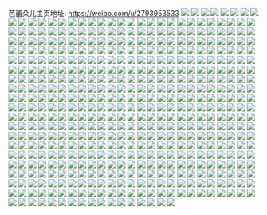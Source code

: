 芭蕾朵儿主页地址: https://weibo.com/u/2793953533 
![](https://wx4.sinaimg.cn/mw2000/a68858fdly1h8wdgoi5clj22v41m0b2a.jpg) 
![](https://wx4.sinaimg.cn/mw2000/a68858fdly1h8wdgqom21j21m02v4b2a.jpg) 
![](https://wx4.sinaimg.cn/mw2000/a68858fdly1h8wdgsza7bj21m02v4kjm.jpg) 
![](https://wx4.sinaimg.cn/mw2000/a68858fdly1h8wdguiedbj21m02v4x6p.jpg) 
![](https://wx4.sinaimg.cn/mw2000/a68858fdly1h8wdgvsdp8j21m02v41ky.jpg) 
![](https://wx4.sinaimg.cn/mw2000/a68858fdly1h8wdgxeqsvj21r0340b2a.jpg) 
![](https://wx4.sinaimg.cn/mw2000/a68858fdly1h8wdh0beanj22u851ckjp.jpg) 
![](https://wx4.sinaimg.cn/mw2000/a68858fdly1h8njrurgxjj20hs0p4di1.jpg) 
![](https://wx4.sinaimg.cn/mw2000/a68858fdly1h8mdjek37aj20qo0x0my4.jpg) 
![](https://wx4.sinaimg.cn/mw2000/a68858fdly1h8lpu58kq1j20u00rcagq.jpg) 
![](https://wx4.sinaimg.cn/mw2000/a68858fdly1h8lpu5gwekj20f00dt0vi.jpg) 
![](https://wx4.sinaimg.cn/mw2000/a68858fdly1h8jw52k1asj22v41m0qv6.jpg) 
![](https://wx4.sinaimg.cn/mw2000/a68858fdly1h8jw56qne8j21m02v41kz.jpg) 
![](https://wx4.sinaimg.cn/mw2000/a68858fdly1h8jw5a1kgwj23401r04qq.jpg) 
![](https://wx4.sinaimg.cn/mw2000/a68858fdly1h8jw5cl628j22v41m0u0y.jpg) 
![](https://wx4.sinaimg.cn/mw2000/a68858fdly1h8jxdg9cplj22v41m0hdw.jpg) 
![](https://wx4.sinaimg.cn/mw2000/a68858fdly1h8jxdi36qvj22v41m0e83.jpg) 
![](https://wx4.sinaimg.cn/mw2000/a68858fdly1h8jxdkak6ij22v41m0e84.jpg) 
![](https://wx4.sinaimg.cn/mw2000/a68858fdly1h8jxdlyef7j22v41m0hdv.jpg) 
![](https://wx4.sinaimg.cn/mw2000/a68858fdly1h8jxdno2guj235s1s01kz.jpg) 
![](https://wx4.sinaimg.cn/mw2000/a68858fdly1h80i957gnpj20u00u0qbq.jpg) 
![](https://wx4.sinaimg.cn/mw2000/a68858fdly1h80i95isrmj20u00u0wl9.jpg) 
![](https://wx4.sinaimg.cn/mw2000/a68858fdly1h7nhv373b0j22v41m01kz.jpg) 
![](https://wx4.sinaimg.cn/mw2000/a68858fdly1h7nhv4x3vuj22v41m0npe.jpg) 
![](https://wx4.sinaimg.cn/mw2000/a68858fdly1h7nhv6obl4j22v41m0hdu.jpg) 
![](https://wx4.sinaimg.cn/mw2000/a68858fdly1h7nhv8jyxlj22v41m0e83.jpg) 
![](https://wx4.sinaimg.cn/mw2000/a68858fdly1h7nhva6827j22v41m0npe.jpg) 
![](https://wx4.sinaimg.cn/mw2000/a68858fdly1h7nhvbx863j22v41m0hdu.jpg) 
![](https://wx4.sinaimg.cn/mw2000/a68858fdly1h7efq0ikyqj20qo0zkac7.jpg) 
![](https://wx4.sinaimg.cn/mw2000/a68858fdly1h61yi6nlf8j23401r0e82.jpg) 
![](https://wx4.sinaimg.cn/mw2000/a68858fdly1h5sbqq550nj22u851cqv7.jpg) 
![](https://wx4.sinaimg.cn/mw2000/a68858fdly1h5k7ni7h2dj21fo0u0ti2.jpg) 
![](https://wx4.sinaimg.cn/mw2000/a68858fdly1h5k7nirmbej21fw0twdp3.jpg) 
![](https://wx4.sinaimg.cn/mw2000/a68858fdly1h5k7njo0vdj21g80tsqhg.jpg) 
![](https://wx4.sinaimg.cn/mw2000/a68858fdly1h5k7nkd7exj21gg0twwpb.jpg) 
![](https://wx4.sinaimg.cn/mw2000/a68858fdly1h5k7nl3hrxj21gg0twgub.jpg) 
![](https://wx4.sinaimg.cn/mw2000/a68858fdly1h5k7nluffij21go0twk3s.jpg) 
![](https://wx4.sinaimg.cn/mw2000/a68858fdly1h5k7nmez8rj21gk0u0k1f.jpg) 
![](https://wx4.sinaimg.cn/mw2000/a68858fdly1h5k7nn6fxxj21fs0tw123.jpg) 
![](https://wx4.sinaimg.cn/mw2000/a68858fdly1h5k7no45jjj21io0u010v.jpg) 
![](https://wx4.sinaimg.cn/mw2000/a68858fdly1h5k7nontsrj21gs0u0n87.jpg) 
![](https://wx4.sinaimg.cn/mw2000/a68858fdly1h5k7np70v7j21g00u07ey.jpg) 
![](https://wx4.sinaimg.cn/mw2000/a68858fdly1h5k7npov7ij21i40sg7ck.jpg) 
![](https://wx4.sinaimg.cn/mw2000/a68858fdly1h5k7nq5whvj21go0u07e2.jpg) 
![](https://wx4.sinaimg.cn/mw2000/a68858fdly1h5k7nqlh6ej21gs0s8n52.jpg) 
![](https://wx4.sinaimg.cn/mw2000/a68858fdly1h5k7nr11f1j21gw0sogvi.jpg) 
![](https://wx4.sinaimg.cn/mw2000/a68858fdly1h5k7nrhv1oj21jg0son5b.jpg) 
![](https://wx4.sinaimg.cn/mw2000/a68858fdly1h5k7ns0k2yj21hk0u0ais.jpg) 
![](https://wx4.sinaimg.cn/mw2000/a68858fdly1h5h4r142aqj22u851cu0z.jpg) 
![](https://wx4.sinaimg.cn/mw2000/a68858fdly1h5h4r4nbs0j22u851cu0z.jpg) 
![](https://wx4.sinaimg.cn/mw2000/a68858fdly1h5h4r7jyq2j251c2u8qv7.jpg) 
![](https://wx4.sinaimg.cn/mw2000/a68858fdly1h5h4rajxekj251c2u8e83.jpg) 
![](https://wx4.sinaimg.cn/mw2000/a68858fdly1h5h4rek79ij23401r0e82.jpg) 
![](https://wx4.sinaimg.cn/mw2000/a68858fdly1h5h4rhi168j21m02v4kjl.jpg) 
![](https://wx4.sinaimg.cn/mw2000/a68858fdly1h5c4lyx6nrj215o1jjkco.jpg) 
![](https://wx4.sinaimg.cn/mw2000/a68858fdly1h4wviq178vj215o1jjwva.jpg) 
![](https://wx4.sinaimg.cn/mw2000/a68858fdly1h41354xakpj23401r04qq.jpg) 
![](https://wx4.sinaimg.cn/mw2000/a68858fdly1h41357mnnvj23401r0b2a.jpg) 
![](https://wx4.sinaimg.cn/mw2000/a68858fdly1h4135926gcj22v41m0kjm.jpg) 
![](https://wx4.sinaimg.cn/mw2000/a68858fdly1h3ru3ct4p0j21r03404qp.jpg) 
![](https://wx4.sinaimg.cn/mw2000/a68858fdly1h3ru3ac8uxj21r03407wh.jpg) 
![](https://wx4.sinaimg.cn/mw2000/a68858fdly1h3ru37fsnyj21r0340npd.jpg) 
![](https://wx4.sinaimg.cn/mw2000/a68858fdly1h3ru33xm5hj21r0340kjl.jpg) 
![](https://wx4.sinaimg.cn/mw2000/a68858fdly1h3ru3082yfj21401e412p.jpg) 
![](https://wx4.sinaimg.cn/mw2000/a68858fdly1h3ru3fwie3j23401r07wi.jpg) 
![](https://wx4.sinaimg.cn/mw2000/a68858fdly1h3ru3ve6loj22v41m01kx.jpg) 
![](https://wx4.sinaimg.cn/mw2000/a68858fdly1h3ru40ju1hj21r0340u0x.jpg) 
![](https://wx4.sinaimg.cn/mw2000/a68858fdly1h3ru440bevj21r0340u0x.jpg) 
![](https://wx4.sinaimg.cn/mw2000/a68858fdly1h3kcfd5ma9j21y43gc1kz.jpg) 
![](https://wx4.sinaimg.cn/mw2000/a68858fdly1h3kcfev9naj21m02v4x6q.jpg) 
![](https://wx4.sinaimg.cn/mw2000/a68858fdly1h3kcfgjgmfj21y43gcx6q.jpg) 
![](https://wx4.sinaimg.cn/mw2000/a68858fdly1h3jk18kiidj21r0340x6p.jpg) 
![](https://wx4.sinaimg.cn/mw2000/a68858fdly1h3jjsnqedhj23401r01kz.jpg) 
![](https://wx4.sinaimg.cn/mw2000/a68858fdly1h3jjspl4h0j21m02v47wj.jpg) 
![](https://wx4.sinaimg.cn/mw2000/a68858fdly1h3jjsqm5orj21m02v47wi.jpg) 
![](https://wx4.sinaimg.cn/mw2000/a68858fdly1h3jjst7sqcj23401r0e82.jpg) 
![](https://wx4.sinaimg.cn/mw2000/a68858fdly1h3jjsrzf3tj22v41m0e83.jpg) 
![](https://wx4.sinaimg.cn/mw2000/a68858fdly1h3jjsv8uyij23401r04qr.jpg) 
![](https://wx4.sinaimg.cn/mw2000/a68858fdly1h3jjsxiw4ij22v41m0npe.jpg) 
![](https://wx4.sinaimg.cn/mw2000/a68858fdly1h3jjsz9ld6j21m02v44qq.jpg) 
![](https://wx4.sinaimg.cn/mw2000/a68858fdly1h3jjt0y5vjj21r03404qq.jpg) 
![](https://wx4.sinaimg.cn/mw2000/a68858fdly1h2v29xc2irj21ew340hdt.jpg) 
![](https://wx4.sinaimg.cn/mw2000/a68858fdly1h2v2a28x66j21ew340kjl.jpg) 
![](https://wx4.sinaimg.cn/mw2000/a68858fdly1h2v2a727cvj21ew340b29.jpg) 
![](https://wx4.sinaimg.cn/mw2000/a68858fdly1h2v2abfz9zj21ew340kjl.jpg) 
![](https://wx4.sinaimg.cn/mw2000/a68858fdly1h2v2agoi79j21ew340kjl.jpg) 
![](https://wx4.sinaimg.cn/mw2000/a68858fdly1h2v2alsq1vj21ew3401kx.jpg) 
![](https://wx4.sinaimg.cn/mw2000/a68858fdly1h2v2aq90jwj21ew340e81.jpg) 
![](https://wx4.sinaimg.cn/mw2000/a68858fdly1h2v2avo9h6j21ew340kjl.jpg) 
![](https://wx4.sinaimg.cn/mw2000/a68858fdly1h2v2b1e9mbj21ew340kjl.jpg) 
![](https://wx4.sinaimg.cn/mw2000/a68858fdly1h2sxz2zu6ij21kk3gg4qq.jpg) 
![](https://wx4.sinaimg.cn/mw2000/a68858fdly1h2oj3lwwinj236o24gu0x.jpg) 
![](https://wx4.sinaimg.cn/mw2000/a68858fdly1h2oj3qyw6fj236o24gu0y.jpg) 
![](https://wx4.sinaimg.cn/mw2000/a68858fdly1h2oj3uiofij236o24g7wi.jpg) 
![](https://wx4.sinaimg.cn/mw2000/a68858fdly1h2oj40u5uwj236o24gx6p.jpg) 
![](https://wx4.sinaimg.cn/mw2000/a68858fdly1h2oj43o9tqj236o24gu0x.jpg) 
![](https://wx4.sinaimg.cn/mw2000/a68858fdly1h2oj45bz3aj20zg1bcgwv.jpg) 
![](https://wx4.sinaimg.cn/mw2000/a68858fdly1h2o5ztd4sbj21z43kvb29.jpg) 
![](https://wx4.sinaimg.cn/mw2000/a68858fdly1h2n2dob296j20u01tz0w8.jpg) 
![](https://wx4.sinaimg.cn/mw2000/a68858fdly1h2kvqywce8j20qo13swpm.jpg) 
![](https://wx4.sinaimg.cn/mw2000/a68858fdly1h2e4pm13otj20u01u00xz.jpg) 
![](https://wx4.sinaimg.cn/mw2000/a68858fdly1h2e4gsop3cj21r0340qv5.jpg) 
![](https://wx4.sinaimg.cn/mw2000/a68858fdly1h2e4gtpfa3j21m02v4qv5.jpg) 
![](https://wx4.sinaimg.cn/mw2000/a68858fdly1h2e4gus0m2j21m02v4e81.jpg) 
![](https://wx4.sinaimg.cn/mw2000/a68858fdly1h2e4gvlr4fj21r03404qp.jpg) 
![](https://wx4.sinaimg.cn/mw2000/a68858fdly1h2e4gwppbkj21x41as4qp.jpg) 
![](https://wx4.sinaimg.cn/mw2000/a68858fdly1h2e4gyd55ej22v41m0x6p.jpg) 
![](https://wx4.sinaimg.cn/mw2000/a68858fdly1h2e4gz3r11j21hc0u8tn0.jpg) 
![](https://wx4.sinaimg.cn/mw2000/a68858fdly1h2e4h2gvlyj21r0340e81.jpg) 
![](https://wx4.sinaimg.cn/mw2000/a68858fdly1h2e4h5p83pj21r0340b2a.jpg) 
![](https://wx4.sinaimg.cn/mw2000/a68858fdly1h2e4h8y2xqj23401r0x6p.jpg) 
![](https://wx4.sinaimg.cn/mw2000/a68858fdly1h2e4hae2u1j21r0340hdt.jpg) 
![](https://wx4.sinaimg.cn/mw2000/a68858fdly1h2e4hb6uzhj21r03404qp.jpg) 
![](https://wx4.sinaimg.cn/mw2000/a68858fdly1h2e4hc5xd5j21r03401kx.jpg) 
![](https://wx4.sinaimg.cn/mw2000/a68858fdly1h2e4hddqguj21r0340hdt.jpg) 
![](https://wx4.sinaimg.cn/mw2000/a68858fdly1h2e4hhjuo5j21r03401ky.jpg) 
![](https://wx4.sinaimg.cn/mw2000/a68858fdly1h2e4hkx9sfj21r03401ky.jpg) 
![](https://wx4.sinaimg.cn/mw2000/a68858fdly1h2e4hnjhzpj21r0340qv5.jpg) 
![](https://wx4.sinaimg.cn/mw2000/a68858fdly1h2alo6ex4dj225c2v44qr.jpg) 
![](https://wx4.sinaimg.cn/mw2000/a68858fdly1h26y1cekm3j235s1fs4qr.jpg) 
![](https://wx4.sinaimg.cn/mw2000/a68858fdly1h26y1aq1hgj21aw2v4u0y.jpg) 
![](https://wx4.sinaimg.cn/mw2000/a68858fdly1h26y0bevbsj23401ewb2a.jpg) 
![](https://wx4.sinaimg.cn/mw2000/a68858fdly1h26xu3s8vzj22ag51c4qr.jpg) 
![](https://wx4.sinaimg.cn/mw2000/a68858fdly1h1nom62y0rj21ew340b29.jpg) 
![](https://wx4.sinaimg.cn/mw2000/a68858fdly1h1nom6vidfj21ew340b29.jpg) 
![](https://wx4.sinaimg.cn/mw2000/a68858fdly1h1nom7rwguj235s1fskjl.jpg) 
![](https://wx4.sinaimg.cn/mw2000/a68858fdly1h1nom8qc4xj22v41awb29.jpg) 
![](https://wx4.sinaimg.cn/mw2000/a68858fdly1h1nom9h8cqj22v41awb29.jpg) 
![](https://wx4.sinaimg.cn/mw2000/a68858fdly1h1nomc2b31j21ew340hdt.jpg) 
![](https://wx4.sinaimg.cn/mw2000/a68858fdly1h1non79i4bj21ew340kjl.jpg) 
![](https://wx4.sinaimg.cn/mw2000/a68858fdly1h1nomd9p6lj21aw2v4hdt.jpg) 
![](https://wx4.sinaimg.cn/mw2000/a68858fdly1h1nomft2vij22v41aw1ky.jpg) 
![](https://wx4.sinaimg.cn/mw2000/a68858fdly1h1nomjkn6sj22v41awe81.jpg) 
![](https://wx4.sinaimg.cn/mw2000/a68858fdly1h1non25wv3j23401ewhdt.jpg) 
![](https://wx4.sinaimg.cn/mw2000/a68858fdly1h1non41d8jj21ew3407wi.jpg) 
![](https://wx4.sinaimg.cn/mw2000/a68858fdly1h1mfuiszzqj20u012s47a.jpg) 
![](https://wx4.sinaimg.cn/mw2000/a68858fdly1h1jin55txmj20hh07nabk.jpg) 
![](https://wx4.sinaimg.cn/mw2000/a68858fdly1h1jinr7c90j21u00u00zr.jpg) 
![](https://wx4.sinaimg.cn/mw2000/a68858fdly1h1g9voxhgkj21kk3gghdt.jpg) 
![](https://wx4.sinaimg.cn/mw2000/a68858fdly1h195qur91rj22ag51cu0y.jpg) 
![](https://wx4.sinaimg.cn/mw2000/a68858fdly1h195qwpvt3j22ag51cu0y.jpg) 
![](https://wx4.sinaimg.cn/mw2000/a68858fdly1h118fs0we1j21kk3gg1ky.jpg) 
![](https://wx4.sinaimg.cn/mw2000/a68858fdly1h0zyefrz6vj23401ewnpd.jpg) 
![](https://wx4.sinaimg.cn/mw2000/a68858fdly1h0thhvua8gj20xc0m8k13.jpg) 
![](https://wx4.sinaimg.cn/mw2000/a68858fdly1h0rxn0y5irj21jk2qs1ky.jpg) 
![](https://wx4.sinaimg.cn/mw2000/a68858fdly1h0rxn41f2aj22u851cu0z.jpg) 
![](https://wx4.sinaimg.cn/mw2000/a68858fdly1h0rxn883mlj21r0340qv5.jpg) 
![](https://wx4.sinaimg.cn/mw2000/a68858fdly1h0pqen9n4oj23s051c4qt.jpg) 
![](https://wx4.sinaimg.cn/mw2000/a68858fdly1h0jx2hye40j22u851chdw.jpg) 
![](https://wx4.sinaimg.cn/mw2000/a68858fdly1h0j2vgje4dj22u851ce83.jpg) 
![](https://wx4.sinaimg.cn/mw2000/a68858fdly1h0j2kc9tvij20j615hdhc.jpg) 
![](https://wx4.sinaimg.cn/mw2000/a68858fdly1h0hyy416grj225c25chdu.jpg) 
![](https://wx4.sinaimg.cn/mw2000/a68858fdly1h0hxpcpv9xj20j60pkdi6.jpg) 
![](https://wx4.sinaimg.cn/mw2000/a68858fdly1h0grhzy6sdj21fw2ggkhg.jpg) 
![](https://wx4.sinaimg.cn/mw2000/a68858fdly1h0eflzzmtrj20ia0iaaf3.jpg) 
![](https://wx4.sinaimg.cn/mw2000/a68858fdly1h0auati5i6j22u851chdv.jpg) 
![](https://wx4.sinaimg.cn/mw2000/a68858fdly1h09aranjldj22u851c1l0.jpg) 
![](https://wx4.sinaimg.cn/mw2000/a68858fdly1h08ch8ofebj20hs0hp0v6.jpg) 
![](https://wx4.sinaimg.cn/mw2000/a68858fdly1h06dy4s108j21s035sx6p.jpg) 
![](https://wx4.sinaimg.cn/mw2000/a68858fdly1h05vdgdczyj20k00zkq65.jpg) 
![](https://wx4.sinaimg.cn/mw2000/a68858fdly1h04s0aweapj20j60tf446.jpg) 
![](https://wx4.sinaimg.cn/mw2000/a68858fdly1h03ujjwccmj20m80gogp7.jpg) 
![](https://wx4.sinaimg.cn/mw2000/a68858fdly1h02stuocitj20qo1bf45s.jpg) 
![](https://wx4.sinaimg.cn/mw2000/a68858fdly1h026j9b6mpj21r03404qq.jpg) 
![](https://wx4.sinaimg.cn/mw2000/a68858fdly1h01hti6ckyj20ks0esgmn.jpg) 
![](https://wx4.sinaimg.cn/mw2000/a68858fdly1gzvfvpd8xnj20m80xcahc.jpg) 
![](https://wx4.sinaimg.cn/mw2000/a68858fdly1gzoivcz9o3j21900skqfv.jpg) 
![](https://wx4.sinaimg.cn/mw2000/a68858fdly1gzlhlv5qp7j20ok0lwq76.jpg) 
![](https://wx4.sinaimg.cn/mw2000/a68858fdly1gz7nfo7xcuj23401ewkjl.jpg) 
![](https://wx4.sinaimg.cn/mw2000/a68858fdly1gz7nfqq9zyj21ew340npd.jpg) 
![](https://wx4.sinaimg.cn/mw2000/a68858fdly1gz7nftfe83j21ew340npd.jpg) 
![](https://wx4.sinaimg.cn/mw2000/a68858fdly1gz7nfvvs4xj21ew340hdt.jpg) 
![](https://wx4.sinaimg.cn/mw2000/a68858fdly1gz7nfyhtxnj23401ewkjl.jpg) 
![](https://wx4.sinaimg.cn/mw2000/a68858fdly1gz7nfzavrqj21fs35s4qp.jpg) 
![](https://wx4.sinaimg.cn/mw2000/a68858fdly1gz7ng11nfbj21ew340hdt.jpg) 
![](https://wx4.sinaimg.cn/mw2000/a68858fdly1gz7ng2pulbj21ew340kjl.jpg) 
![](https://wx4.sinaimg.cn/mw2000/a68858fdly1gz7ng4spn6j21ew340kjl.jpg) 
![](https://wx4.sinaimg.cn/mw2000/a68858fdly1gz7ng72rvkj21ew340e81.jpg) 
![](https://wx4.sinaimg.cn/mw2000/a68858fdly1gz7nga9codj21ew340kjl.jpg) 
![](https://wx4.sinaimg.cn/mw2000/a68858fdly1gz7ngcfvp2j22v41awkjl.jpg) 
![](https://wx4.sinaimg.cn/mw2000/a68858fdly1gz7nhxvrp3j21ew340u0x.jpg) 
![](https://wx4.sinaimg.cn/mw2000/a68858fdly1gz7ni06td4j21aw2v4npd.jpg) 
![](https://wx4.sinaimg.cn/mw2000/a68858fdly1gz7ni1as2uj235s1fs7wi.jpg) 
![](https://wx4.sinaimg.cn/mw2000/a68858fdly1gz7ni2ikhlj235s1fsb2a.jpg) 
![](https://wx4.sinaimg.cn/mw2000/a68858fdly1gz7ni30ruij21hc0u8nd3.jpg) 
![](https://wx4.sinaimg.cn/mw2000/a68858fdly1gz7ni3sr1zj21hc0u87km.jpg) 
![](https://wx4.sinaimg.cn/mw2000/a68858fdly1gz6wr3mfjyj21r0340x6p.jpg) 
![](https://wx4.sinaimg.cn/mw2000/a68858fdly1gz6wqhu09yj21r0340hdt.jpg) 
![](https://wx4.sinaimg.cn/mw2000/a68858fdly1gz6wqp10fnj21r0340e82.jpg) 
![](https://wx4.sinaimg.cn/mw2000/a68858fdly1gz6wqevqb8j23401r0kjl.jpg) 
![](https://wx4.sinaimg.cn/mw2000/a68858fdly1gz6wlwer6rj21r0340qv5.jpg) 
![](https://wx4.sinaimg.cn/mw2000/a68858fdly1gz6wqkapgej21r0340e81.jpg) 
![](https://wx4.sinaimg.cn/mw2000/a68858fdly1gz6wqmabbuj21r0340qv5.jpg) 
![](https://wx4.sinaimg.cn/mw2000/a68858fdly1gz6wqza5n9j21r0340e82.jpg) 
![](https://wx4.sinaimg.cn/mw2000/a68858fdly1gz6wr1dz7kj21r0340u0y.jpg) 
![](https://wx4.sinaimg.cn/mw2000/a68858fdly1gz6wquap9mj21r0340qv5.jpg) 
![](https://wx4.sinaimg.cn/mw2000/a68858fdly1gz6wlsqsebj21r0340qv5.jpg) 
![](https://wx4.sinaimg.cn/mw2000/a68858fdly1gz6wqraw4kj21r0340qv5.jpg) 
![](https://wx4.sinaimg.cn/mw2000/a68858fdly1gz6wqwvxmdj21r0340hdu.jpg) 
![](https://wx4.sinaimg.cn/mw2000/a68858fdly1gz6wr6ccw6j21r0340qv5.jpg) 
![](https://wx4.sinaimg.cn/mw2000/a68858fdly1gz6wr8jzh2j21r0340kjl.jpg) 
![](https://wx4.sinaimg.cn/mw2000/a68858fdly1gyx6xvouakj20u00hnjth.jpg) 
![](https://wx4.sinaimg.cn/mw2000/a68858fdly1gyx6xw48eaj20fy0aomxt.jpg) 
![](https://wx4.sinaimg.cn/mw2000/a68858fdly1gyx6xwk8uyj20u00j1adl.jpg) 
![](https://wx4.sinaimg.cn/mw2000/a68858fdly1gyx6xwuxguj20u00fr770.jpg) 
![](https://wx4.sinaimg.cn/mw2000/a68858fdly1gyx6xxeoclj20u00fwtj3.jpg) 
![](https://wx4.sinaimg.cn/mw2000/a68858fdly1gyx6xxxh4yj20u00c8n12.jpg) 
![](https://wx4.sinaimg.cn/mw2000/a68858fdly1gyx6xycs30j20u00cljuk.jpg) 
![](https://wx4.sinaimg.cn/mw2000/a68858fdly1gyx6xyr671j20u009e0wj.jpg) 
![](https://wx4.sinaimg.cn/mw2000/a68858fdly1gyx76u2bi9j21bf0qowo3.jpg) 
![](https://wx4.sinaimg.cn/mw2000/a68858fdly1gynlp4xna1j22yo1z44qp.jpg) 
![](https://wx4.sinaimg.cn/mw2000/a68858fdly1gynlp5xo8jj22yo1z44qp.jpg) 
![](https://wx4.sinaimg.cn/mw2000/a68858fdly1gynlp6kqfij22yo1z47t8.jpg) 
![](https://wx4.sinaimg.cn/mw2000/a68858fdly1gynlp7jaa7j22yo1z44qp.jpg) 
![](https://wx4.sinaimg.cn/mw2000/a68858fdly1gynlp8ciegj22yo1z44qg.jpg) 
![](https://wx4.sinaimg.cn/mw2000/a68858fdly1gynlpbltjuj22v41m0e82.jpg) 
![](https://wx4.sinaimg.cn/mw2000/a68858fdly1gynlpe4ktrj21r03401kx.jpg) 
![](https://wx4.sinaimg.cn/mw2000/a68858fdly1gynlph498qj21r03404qp.jpg) 
![](https://wx4.sinaimg.cn/mw2000/a68858fdly1gynlpkfbtxj23401r0npd.jpg) 
![](https://wx4.sinaimg.cn/mw2000/a68858fdly1gynlplb5xwj22yo1z41kx.jpg) 
![](https://wx4.sinaimg.cn/mw2000/a68858fdly1gynlpniaw7j23401r04qp.jpg) 
![](https://wx4.sinaimg.cn/mw2000/a68858fdly1gynlpq0ehpj21r0340kjl.jpg) 
![](https://wx4.sinaimg.cn/mw2000/a68858fdly1gynlpt25ufj21r0340x6p.jpg) 
![](https://wx4.sinaimg.cn/mw2000/a68858fdly1gynlpwebx4j21r0340hdt.jpg) 
![](https://wx4.sinaimg.cn/mw2000/a68858fdly1gynlpzac5vj22v41m0u0x.jpg) 
![](https://wx4.sinaimg.cn/mw2000/a68858fdly1gynlq0qo9fj22v41m0x6p.jpg) 
![](https://wx4.sinaimg.cn/mw2000/a68858fdly1gyklt5w3kmj21mn0qoqa9.jpg) 
![](https://wx4.sinaimg.cn/mw2000/a68858fdly1gyklt6cky4j21mp0qogr6.jpg) 
![](https://wx4.sinaimg.cn/mw2000/a68858fdly1gyklt73axyj21b20qodkd.jpg) 
![](https://wx4.sinaimg.cn/mw2000/a68858fdly1gyklt7g1atj20qo1b2wjf.jpg) 
![](https://wx4.sinaimg.cn/mw2000/a68858fdly1gyklt9x8d7j22v41m0u0x.jpg) 
![](https://wx4.sinaimg.cn/mw2000/a68858fdly1gykltcks4lj21r0340b29.jpg) 
![](https://wx4.sinaimg.cn/mw2000/a68858fdly1gyklteo3uaj22v41m0hdt.jpg) 
![](https://wx4.sinaimg.cn/mw2000/a68858fdly1gykltfgtfej21hc0u87gu.jpg) 
![](https://wx4.sinaimg.cn/mw2000/a68858fdly1gykltg23bsj21hc0u8tks.jpg) 
![](https://wx4.sinaimg.cn/mw2000/a68858fdly1gykltgqjrxj21hc0u8183.jpg) 
![](https://wx4.sinaimg.cn/mw2000/a68858fdly1gykltih4e4j21r03404qp.jpg) 
![](https://wx4.sinaimg.cn/mw2000/a68858fdly1gykltlbetuj21r03407wh.jpg) 
![](https://wx4.sinaimg.cn/mw2000/a68858fdly1gykltncuraj23401r07wh.jpg) 
![](https://wx4.sinaimg.cn/mw2000/a68858fdly1gykltpu7qtj23401r0qv5.jpg) 
![](https://wx4.sinaimg.cn/mw2000/a68858fdly1gyklts81xgj21r0340e81.jpg) 
![](https://wx4.sinaimg.cn/mw2000/a68858fdly1gykltuh9pnj21r03407wh.jpg) 
![](https://wx4.sinaimg.cn/mw2000/a68858fdly1gykltwntwcj21r0340b29.jpg) 
![](https://wx4.sinaimg.cn/mw2000/a68858fdly1gyj7o5byj4j20qi1b47ck.jpg) 
![](https://wx4.sinaimg.cn/mw2000/a68858fdly1gyj7o5mpl2j20u0140qd4.jpg) 
![](https://wx4.sinaimg.cn/mw2000/a68858fdly1gyj7o6i4xsj20u0140na6.jpg) 
![](https://wx4.sinaimg.cn/mw2000/a68858fdly1gyj7o76bhtj20qo1bfqcu.jpg) 
![](https://wx4.sinaimg.cn/mw2000/a68858fdly1gyj7o7jlnaj20u01hc101.jpg) 
![](https://wx4.sinaimg.cn/mw2000/a68858fdly1gyj7o9y8uuj222s1hcqq5.jpg) 
![](https://wx4.sinaimg.cn/mw2000/a68858fdly1gyj7oaqou4j21r0340e81.jpg) 
![](https://wx4.sinaimg.cn/mw2000/a68858fdly1gyj7obp57ij21r0340kjl.jpg) 
![](https://wx4.sinaimg.cn/mw2000/a68858fdly1gyj7ocyknfj21gw20wtw7.jpg) 
![](https://wx4.sinaimg.cn/mw2000/a68858fdly1gyd60d5lquj222s1hcqq5.jpg) 
![](https://wx4.sinaimg.cn/mw2000/a68858fdly1gy4ad7v215j21r0340e81.jpg) 
![](https://wx4.sinaimg.cn/mw2000/a68858fdly1gy4ad3bpfaj21r0340x6p.jpg) 
![](https://wx4.sinaimg.cn/mw2000/a68858fdly1gy4adb5mygj21r0340kjl.jpg) 
![](https://wx4.sinaimg.cn/mw2000/a68858fdly1gy0tz1gx6qj23401r0kjl.jpg) 
![](https://wx4.sinaimg.cn/mw2000/a68858fdly1gy0tz229izj215o0j812o.jpg) 
![](https://wx4.sinaimg.cn/mw2000/a68858fdly1gy0tz2hch1j215o2ib4qq.jpg) 
![](https://wx4.sinaimg.cn/mw2000/a68858fdly1gxx5to77fdj237k4a3nph.jpg) 
![](https://wx4.sinaimg.cn/mw2000/a68858fdly1gxx5tr9msdj237k4a31l1.jpg) 
![](https://wx4.sinaimg.cn/mw2000/a68858fdly1gxx5tvg8loj237k4a3npj.jpg) 
![](https://wx4.sinaimg.cn/mw2000/a68858fdly1gxx5tzmopqj237k4a3e86.jpg) 
![](https://wx4.sinaimg.cn/mw2000/a68858fdly1gxx5u3wn9gj237k4a3x6v.jpg) 
![](https://wx4.sinaimg.cn/mw2000/a68858fdly1gxx5u7fhgpj237k4a31l0.jpg) 
![](https://wx4.sinaimg.cn/mw2000/a68858fdly1gxx5ua8clwj237k4a37wl.jpg) 
![](https://wx4.sinaimg.cn/mw2000/a68858fdly1gxx5ubmiexj237g4a0hdv.jpg) 
![](https://wx4.sinaimg.cn/mw2000/a68858fdly1gxwxw7xukcj21r03404qp.jpg) 
![](https://wx4.sinaimg.cn/mw2000/a68858fdly1gxwxw6dekzj21r03401ky.jpg) 
![](https://wx4.sinaimg.cn/mw2000/a68858fdly1gxwxw9xsbrj21r03407wh.jpg) 
![](https://wx4.sinaimg.cn/mw2000/a68858fdly1gxwxwbhmnhj23401r0x6p.jpg) 
![](https://wx4.sinaimg.cn/mw2000/a68858fdly1gxwxwcsyj3j21r03407wh.jpg) 
![](https://wx4.sinaimg.cn/mw2000/a68858fdly1gxwxweb2rjj21r0340e7h.jpg) 
![](https://wx4.sinaimg.cn/mw2000/a68858fdly1gxwxwfjn8lj21r0340b29.jpg) 
![](https://wx4.sinaimg.cn/mw2000/a68858fdly1gxwxwgsd0nj21r0340nk7.jpg) 
![](https://wx4.sinaimg.cn/mw2000/a68858fdly1gxwxwi0n7vj21r03407wh.jpg) 
![](https://wx4.sinaimg.cn/mw2000/a68858fdly1gxtnuj29d4j22522521kx.jpg) 
![](https://wx4.sinaimg.cn/mw2000/a68858fdly1gxtnuk5q5wj228g28g7wh.jpg) 
![](https://wx4.sinaimg.cn/mw2000/a68858fdly1gxth1gy32jj20u01hc12p.jpg) 
![](https://wx4.sinaimg.cn/mw2000/a68858fdly1gxth1hkk7tj20mw1dsahe.jpg) 
![](https://wx4.sinaimg.cn/mw2000/a68858fdly1gxth1iap0ej20qo1nqdrv.jpg) 
![](https://wx4.sinaimg.cn/mw2000/a68858fdly1gxth1j4v55j20qo1lqnej.jpg) 
![](https://wx4.sinaimg.cn/mw2000/a68858fdly1gxp6sox1crj237k4a37wm.jpg) 
![](https://wx4.sinaimg.cn/mw2000/a68858fdly1gxlkii8slcj21m02v44qq.jpg) 
![](https://wx4.sinaimg.cn/mw2000/a68858fdly1gxihi63eo2j20j60j6wiz.jpg) 
![](https://wx4.sinaimg.cn/mw2000/a68858fdly1gxi702zcakj20ew0kb3zn.jpg) 
![](https://wx4.sinaimg.cn/mw2000/a68858fdly1gxh6bhfl0oj21r0340qv5.jpg) 
![](https://wx4.sinaimg.cn/mw2000/a68858fdly1gxh6ah4rgmj21r0340qv5.jpg) 
![](https://wx4.sinaimg.cn/mw2000/a68858fdly1gxh6bj6v50j21r0340b29.jpg) 
![](https://wx4.sinaimg.cn/mw2000/a68858fdly1gxh6blbefxj23401r07wh.jpg) 
![](https://wx4.sinaimg.cn/mw2000/a68858fdly1gxh6bna2rvj21r03407wh.jpg) 
![](https://wx4.sinaimg.cn/mw2000/a68858fdly1gxh6bqevuvj21r0340x6p.jpg) 
![](https://wx4.sinaimg.cn/mw2000/a68858fdly1gxexde4ao7j20dw0dw3z2.jpg) 
![](https://wx4.sinaimg.cn/mw2000/a68858fdly1gxewkoyd2dj20j60nzwhk.jpg) 
![](https://wx4.sinaimg.cn/mw2000/a68858fdly1gxe0zl1sogj20xc0ksdle.jpg) 
![](https://wx4.sinaimg.cn/mw2000/a68858fdly1gx9zwsn2qtj23401r0qv5.jpg) 
![](https://wx4.sinaimg.cn/mw2000/a68858fdly1gx9zwtjiwbj21r0340e81.jpg) 
![](https://wx4.sinaimg.cn/mw2000/a68858fdly1gx9zwuptmdj21r0340e81.jpg) 
![](https://wx4.sinaimg.cn/mw2000/a68858fdly1gx9zwvtr68j21r0340e81.jpg) 
![](https://wx4.sinaimg.cn/mw2000/a68858fdly1gx9zww55z8j20u81hctkw.jpg) 
![](https://wx4.sinaimg.cn/mw2000/a68858fdly1gx9zwwgo1vj21hc0u8gwm.jpg) 
![](https://wx4.sinaimg.cn/mw2000/a68858fdly1gx5mj2drhnj21ew340x6p.jpg) 
![](https://wx4.sinaimg.cn/mw2000/a68858fdly1gx4ho4kp4xj20qo12tgr6.jpg) 
![](https://wx4.sinaimg.cn/mw2000/a68858fdly1gx4ccgyensj21aw2v4b29.jpg) 
![](https://wx4.sinaimg.cn/mw2000/a68858fdly1gwri45ndd5j20kx0kxjth.jpg) 
![](https://wx4.sinaimg.cn/mw2000/a68858fdly1gwn4xaoy0uj20kx0fpwj5.jpg) 
![](https://wx4.sinaimg.cn/mw2000/a68858fdly1gwn4pwmrb4j21ew3407wh.jpg) 
![](https://wx4.sinaimg.cn/mw2000/a68858fdly1gwn4pxwwynj21aw2v4hdo.jpg) 
![](https://wx4.sinaimg.cn/mw2000/a68858fdly1gwn4pzfyadj21aw2v44qp.jpg) 
![](https://wx4.sinaimg.cn/mw2000/a68858fdly1gwn4q1at3fj21aw2v4kjl.jpg) 
![](https://wx4.sinaimg.cn/mw2000/a68858fdly1gwn4q32vwjj21aw2v4hdt.jpg) 
![](https://wx4.sinaimg.cn/mw2000/a68858fdly1gwn4q4r6xwj21ew3401kx.jpg) 
![](https://wx4.sinaimg.cn/mw2000/a68858fdly1gwn4q84uylj21ew3404p1.jpg) 
![](https://wx4.sinaimg.cn/mw2000/a68858fdly1gwn4q9xhfmj21ew3407wh.jpg) 
![](https://wx4.sinaimg.cn/mw2000/a68858fdly1gwn4r6ha0vj21ew3404qp.jpg) 
![](https://wx4.sinaimg.cn/mw2000/a68858fdly1gwn4qballcj235s1fsb2a.jpg) 
![](https://wx4.sinaimg.cn/mw2000/a68858fdly1gwn4r4qn3sj22v41awx6p.jpg) 
![](https://wx4.sinaimg.cn/mw2000/a68858fdly1gwn4ra93jlj22v41awhdt.jpg) 
![](https://wx4.sinaimg.cn/mw2000/a68858fdly1gwn4r8nxk0j21aw2v4x6p.jpg) 
![](https://wx4.sinaimg.cn/mw2000/a68858fdly1gwn4rck4nzj23401ew1ky.jpg) 
![](https://wx4.sinaimg.cn/mw2000/a68858fdly1gwn4resm2hj23401ew4qq.jpg) 
![](https://wx4.sinaimg.cn/mw2000/a68858fdly1gwjji1x18nj23401ew1kx.jpg) 
![](https://wx4.sinaimg.cn/mw2000/a68858fdly1gwjji4ehxuj22v41awhdt.jpg) 
![](https://wx4.sinaimg.cn/mw2000/a68858fdly1gwjji7qbojj21ew3401kx.jpg) 
![](https://wx4.sinaimg.cn/mw2000/a68858fdly1gwjmno8uxij21ew340quf.jpg) 
![](https://wx4.sinaimg.cn/mw2000/a68858fdly1gwib4ypcf3j20p01jgtie.jpg) 
![](https://wx4.sinaimg.cn/mw2000/a68858fdly1gwiah2upepj23401ewb2a.jpg) 
![](https://wx4.sinaimg.cn/mw2000/a68858fdly1gwiah71u92j23401ew4qq.jpg) 
![](https://wx4.sinaimg.cn/mw2000/a68858fdly1gwiahav9a0j21aw2v4b29.jpg) 
![](https://wx4.sinaimg.cn/mw2000/a68858fdly1gwiahe9aqpj21ew3407wh.jpg) 
![](https://wx4.sinaimg.cn/mw2000/a68858fdly1gwiahhrqubj22v41awqv5.jpg) 
![](https://wx4.sinaimg.cn/mw2000/a68858fdly1gwiahllp62j225c25cu0x.jpg) 
![](https://wx4.sinaimg.cn/mw2000/a68858fdly1gwiahpgfuqj225c25c1ky.jpg) 
![](https://wx4.sinaimg.cn/mw2000/a68858fdly1gwiahug4p4j22c02c04qr.jpg) 
![](https://wx4.sinaimg.cn/mw2000/a68858fdly1gwiai14wglj22c02c0kjm.jpg) 
![](https://wx4.sinaimg.cn/mw2000/a68858fdly1gwf4xjufcsj20yb0u0diy.jpg) 
![](https://wx4.sinaimg.cn/mw2000/a68858fdly1gwf3q2ymuxj20ep09bjrq.jpg) 
![](https://wx4.sinaimg.cn/mw2000/a68858fdly1gwa7lai1krj20u01t0134.jpg) 
![](https://wx4.sinaimg.cn/mw2000/a68858fdly1gw91dakqj1j20qo14f77j.jpg) 
![](https://wx4.sinaimg.cn/mw2000/a68858fdly1gw8oj1rpjdj20m80m8n3y.jpg) 
![](https://wx4.sinaimg.cn/mw2000/a68858fdly1gw5sizu2uuj20o40ycteh.jpg) 
![](https://wx4.sinaimg.cn/mw2000/a68858fdly1gw22o96a6gj22ag51c1kz.jpg) 
![](https://wx4.sinaimg.cn/mw2000/a68858fdly1gvxhz4dwbaj20zk0qok2v.jpg) 
![](https://wx4.sinaimg.cn/mw2000/a68858fdly1gvwg368e7ej22ag51cqv6.jpg) 
![](https://wx4.sinaimg.cn/mw2000/a68858fdly1gvwfqzys5ej20u01u0amx.jpg) 
![](https://wx4.sinaimg.cn/mw2000/a68858fdly1gvsmj830dij20hs0hs3z9.jpg) 
![](https://wx4.sinaimg.cn/mw2000/003358WFly1gvmx70i98fj60qo17ldnk02.jpg) 
![](https://wx4.sinaimg.cn/mw2000/003358WFly1gvkgajqlmpj60u00k0aev02.jpg) 
![](https://wx4.sinaimg.cn/mw2000/003358WFly1gvjx2dituoj61r0340b2a02.jpg) 
![](https://wx4.sinaimg.cn/mw2000/003358WFly1gvbsvvgzbrj60qo0c4jtv02.jpg) 
![](https://wx4.sinaimg.cn/mw2000/003358WFly1gv89aucv0ej61y43gckjl02.jpg) 
![](https://wx4.sinaimg.cn/mw2000/003358WFly1gv891oibe9j60j60csaav02.jpg) 
![](https://wx4.sinaimg.cn/mw2000/a68858fdly1guz0e2c4hmj20qo12saeh.jpg) 
![](https://wx4.sinaimg.cn/mw2000/003358WFly1guuhbw3h0zj62io1f0kjl02.jpg) 
![](https://wx4.sinaimg.cn/mw2000/003358WFly1gut8hunrfvj60u01uoad402.jpg) 
![](https://wx4.sinaimg.cn/mw2000/003358WFly1guqyetyl3lj60j60j6q3f02.jpg) 
![](https://wx4.sinaimg.cn/mw2000/003358WFly1guptu12aayj60zk0qoq3n02.jpg) 
![](https://wx4.sinaimg.cn/mw2000/003358WFly1guprvgyoo7j61y03gg4qq02.jpg) 
![](https://wx4.sinaimg.cn/mw2000/003358WFly1guprvji316j61y03gg7wi02.jpg) 
![](https://wx4.sinaimg.cn/mw2000/a68858fdly1guprvk8cohj20u018011l.jpg) 
![](https://wx4.sinaimg.cn/mw2000/003358WFly1guprwih32hj61y03gg7wi02.jpg) 
![](https://wx4.sinaimg.cn/mw2000/003358WFly1guprvl7v0yj60u01hcapt02.jpg) 
![](https://wx4.sinaimg.cn/mw2000/003358WFly1guprvnmcd9j60u01hcdyp02.jpg) 
![](https://wx4.sinaimg.cn/mw2000/003358WFly1guitfpeyhaj62003k01ky02.jpg) 
![](https://wx4.sinaimg.cn/mw2000/003358WFly1gugc9a0zi6j60j60j0dit02.jpg) 
![](https://wx4.sinaimg.cn/mw2000/003358WFly1gug6uq701jj60qo19agqz02.jpg) 
![](https://wx4.sinaimg.cn/mw2000/003358WFly1gudnqe057wj615o1jkqoh02.jpg) 
![](https://wx4.sinaimg.cn/mw2000/a68858fdly1gud5u60mauj20u01uojur.jpg) 
![](https://wx4.sinaimg.cn/mw2000/003358WFly1gud5u7288qj60u01uoq6902.jpg) 
![](https://wx4.sinaimg.cn/mw2000/003358WFly1gud5u7inqyj60u01uo77q02.jpg) 
![](https://wx4.sinaimg.cn/mw2000/003358WFly1gud5u7xiawj60u01uon0l02.jpg) 
![](https://wx4.sinaimg.cn/mw2000/003358WFly1gud5u8fiy2j60u01uowi002.jpg) 
![](https://wx4.sinaimg.cn/mw2000/003358WFly1gud5u8vj5ej60u01uoad802.jpg) 
![](https://wx4.sinaimg.cn/mw2000/003358WFly1gubvwf9lq0j60u00kvgmx02.jpg) 
![](https://wx4.sinaimg.cn/mw2000/003358WFly1gubtn9g06lj61100nw47n02.jpg) 
![](https://wx4.sinaimg.cn/mw2000/003358WFly1gu8jl09ln0j65tw2zwqv902.jpg) 
![](https://wx4.sinaimg.cn/mw2000/003358WFly1gu3xb5q04ij60c90bj0t602.jpg) 
![](https://wx4.sinaimg.cn/mw2000/003358WFly1gu1j44l02nj60u00u0myo02.jpg) 
![](https://wx4.sinaimg.cn/mw2000/003358WFly1gtzbupvj01j60rs0rsgmb02.jpg) 
![](https://wx4.sinaimg.cn/mw2000/003358WFly1gtzbrpk0f9j60u01b040q02.jpg) 
![](https://wx4.sinaimg.cn/mw2000/003358WFly1gtzbo279gpj60t00p00us02.jpg) 
![](https://wx4.sinaimg.cn/mw2000/a68858fdly1gtk9pfairlj20ly0qwacx.jpg) 
![](https://wx4.sinaimg.cn/mw2000/a68858fdly1gtk9pgolp6j2248248qv5.jpg) 
![](https://wx4.sinaimg.cn/mw2000/a68858fdly1gtk2gu7582j20e60llabd.jpg) 
![](https://wx4.sinaimg.cn/mw2000/a68858fdly1gtk293n2ndj23k02o0npe.jpg) 
![](https://wx4.sinaimg.cn/mw2000/a68858fdly1gtj0sho2o1j23k0200b2c.jpg) 
![](https://wx4.sinaimg.cn/mw2000/a68858fdly1gt4zkloxe9j20qo11xtcb.jpg) 
![](https://wx4.sinaimg.cn/mw2000/a68858fdly1gt2y83zqhsj22io1f0qv5.jpg) 
![](https://wx4.sinaimg.cn/mw2000/a68858fdly1gsq5wbxhomj20j60asdgp.jpg) 
![](https://wx4.sinaimg.cn/mw2000/a68858fdly1gsoy43dhn0j22io1f0qv5.jpg) 
![](https://wx4.sinaimg.cn/mw2000/a68858fdly1gsoy45n9axj23k02004qq.jpg) 
![](https://wx4.sinaimg.cn/mw2000/a68858fdly1gsoy47o8a7j23k0200npe.jpg) 
![](https://wx4.sinaimg.cn/mw2000/a68858fdly1gsnqvlzgaaj22io1f0e81.jpg) 
![](https://wx4.sinaimg.cn/mw2000/a68858fdly1gsnqvqadtpj22io1f0qv5.jpg) 
![](https://wx4.sinaimg.cn/mw2000/a68858fdly1gsnqvrigzpj22io1f0hdt.jpg) 
![](https://wx4.sinaimg.cn/mw2000/a68858fdly1gsnqvsqof9j23k0200x6p.jpg) 
![](https://wx4.sinaimg.cn/mw2000/a68858fdly1gsnqvvb92dj23k0200e84.jpg) 
![](https://wx4.sinaimg.cn/mw2000/003358WFly1gsnqvxiruvj61f02iokjl02.jpg) 
![](https://wx4.sinaimg.cn/mw2000/a68858fdly1gsnqvyw8duj23k0200b2b.jpg) 
![](https://wx4.sinaimg.cn/mw2000/a68858fdly1gsnqw0pworj22003k07wj.jpg) 
![](https://wx4.sinaimg.cn/mw2000/a68858fdly1gsnqw36gshj23k0200e85.jpg) 
![](https://wx4.sinaimg.cn/mw2000/003358WFly1gskbuu5utxj62io1f01kx02.jpg) 
![](https://wx4.sinaimg.cn/mw2000/a68858fdly1gsj6nf9z6pj21f02iokjl.jpg) 
![](https://wx4.sinaimg.cn/mw2000/a68858fdly1gsgx48swa9j20ps0ps0up.jpg) 
![](https://wx4.sinaimg.cn/mw2000/a68858fdly1gsfsa2s0iwj23k0200qv6.jpg) 
![](https://wx4.sinaimg.cn/mw2000/a68858fdly1gsfcx8ftoaj20j60cvju5.jpg) 
![](https://wx4.sinaimg.cn/mw2000/a68858fdly1gsf7rp1j3hj22io1f0hdx.jpg) 
![](https://wx4.sinaimg.cn/mw2000/a68858fdly1gsel15ne39j22003k0qv5.jpg) 
![](https://wx4.sinaimg.cn/mw2000/a68858fdly1gs9yjupausj23k02007wi.jpg) 
![](https://wx4.sinaimg.cn/mw2000/a68858fdly1gs0ol1g24rj20j60r778b.jpg) 
![](https://wx4.sinaimg.cn/mw2000/a68858fdly1gs0nhlc3qwj20u01hchdt.jpg) 
![](https://wx4.sinaimg.cn/mw2000/a68858fdly1gs0muu4s11j23k0200e82.jpg) 
![](https://wx4.sinaimg.cn/mw2000/003358WFly1grzmudiz9hj60u014042002.jpg) 
![](https://wx4.sinaimg.cn/mw2000/a68858fdly1grzi7c83htj22003k07wj.jpg) 
![](https://wx4.sinaimg.cn/mw2000/a68858fdly1grzi22o201j22003k0u0y.jpg) 
![](https://wx4.sinaimg.cn/mw2000/a68858fdly1grw39yge0lj20bh0gq3zc.jpg) 
![](https://wx4.sinaimg.cn/mw2000/a68858fdly1grurwbeli9j20c80hnwh6.jpg) 
![](https://wx4.sinaimg.cn/mw2000/a68858fdly1grshsnzoxgj20f80ae3yw.jpg) 
![](https://wx4.sinaimg.cn/mw2000/a68858fdly1grlo64y54jj20u00gvdr2.jpg) 
![](https://wx4.sinaimg.cn/mw2000/a68858fdly1grkjwh7j7cj22o03k0hdw.jpg) 
![](https://wx4.sinaimg.cn/mw2000/a68858fdly1grb8hdu67xj21z52qsx6p.jpg) 
![](https://wx4.sinaimg.cn/mw2000/a68858fdly1gr6gwj67s8j20u0130gwh.jpg) 
![](https://wx4.sinaimg.cn/mw2000/a68858fdly1gr6gpinsv4j20g20dqt9n.jpg) 
![](https://wx4.sinaimg.cn/mw2000/a68858fdly1gr6gpjffj5j20g20fbwfi.jpg) 
![](https://wx4.sinaimg.cn/mw2000/003358WFly1gr6gpjsqopj60g20ehwf602.jpg) 
![](https://wx4.sinaimg.cn/mw2000/a68858fdly1gr6gpk1kyxj20g20ff0t5.jpg) 
![](https://wx4.sinaimg.cn/mw2000/a68858fdly1gr6gpkbtnhj20fz0eyjs6.jpg) 
![](https://wx4.sinaimg.cn/mw2000/a68858fdly1gr6gpkko6qj20g10ec0uk.jpg) 
![](https://wx4.sinaimg.cn/mw2000/a68858fdly1gr6gpku23bj20g30fgmz5.jpg) 
![](https://wx4.sinaimg.cn/mw2000/a68858fdly1gr6gpl2zm9j20g60feta9.jpg) 
![](https://wx4.sinaimg.cn/mw2000/a68858fdly1gr6gpldbi7j20g20fhjt0.jpg) 
![](https://wx4.sinaimg.cn/mw2000/a68858fdly1gqzhaxj9cqj20j60codhz.jpg) 
![](https://wx4.sinaimg.cn/mw2000/a68858fdly1gqn0ajy96hj22003k04qp.jpg) 
![](https://wx4.sinaimg.cn/mw2000/a68858fdly1gqmxjzj8zej21w02io1l2.jpg) 
![](https://wx4.sinaimg.cn/mw2000/a68858fdly1gqkjt19dg0j22o03k0e84.jpg) 
![](https://wx4.sinaimg.cn/mw2000/a68858fdly1gqkjsnmji2j21w02io1l2.jpg) 
![](https://wx4.sinaimg.cn/mw2000/a68858fdly1gqkjspy4tjj22o03k0qv8.jpg) 
![](https://wx4.sinaimg.cn/mw2000/a68858fdly1gqkjsrs6bfj22o03k0u10.jpg) 
![](https://wx4.sinaimg.cn/mw2000/a68858fdly1gqkjsk9enoj21w02io1l2.jpg) 
![](https://wx4.sinaimg.cn/mw2000/a68858fdly1gqkjsts6e8j22o03k0qv8.jpg) 
![](https://wx4.sinaimg.cn/mw2000/a68858fdly1gqkjswa7avj22o03k0hdv.jpg) 
![](https://wx4.sinaimg.cn/mw2000/a68858fdly1gqkjsyok54j22o03k0hdw.jpg) 
![](https://wx4.sinaimg.cn/mw2000/a68858fdly1gqkjt3r94cj22o03k0qv7.jpg) 
![](https://wx4.sinaimg.cn/mw2000/a68858fdly1gqjfgd5846j2248248u0z.jpg) 
![](https://wx4.sinaimg.cn/mw2000/a68858fdly1gqjf1pjyj3j20u01hc79o.jpg) 
![](https://wx4.sinaimg.cn/mw2000/a68858fdly1gq6et6h5moj22io1f0kjr.jpg) 
![](https://wx4.sinaimg.cn/mw2000/a68858fdly1gq6et7m1z8j21hc0u0npd.jpg) 
![](https://wx4.sinaimg.cn/mw2000/a68858fdly1gq26p9n23xj22003k0x6p.jpg) 
![](https://wx4.sinaimg.cn/mw2000/a68858fdly1gq26l0yuryj21f02iob2f.jpg) 
![](https://wx4.sinaimg.cn/mw2000/a68858fdly1gq26l3m8cfj21f02iou12.jpg) 
![](https://wx4.sinaimg.cn/mw2000/a68858fdly1gq26l6hhc6j21f02io1l3.jpg) 
![](https://wx4.sinaimg.cn/mw2000/a68858fdly1gq1sia4pirj21hc0u0h6d.jpg) 
![](https://wx4.sinaimg.cn/mw2000/a68858fdly1gq1siat5gej21hc0u0tof.jpg) 
![](https://wx4.sinaimg.cn/mw2000/a68858fdly1gq1sibgpnxj21hc0u0nei.jpg) 
![](https://wx4.sinaimg.cn/mw2000/a68858fdly1gq1sic15r7j21hc0u0any.jpg) 
![](https://wx4.sinaimg.cn/mw2000/a68858fdly1gq1sicmqenj20u01hc17s.jpg) 
![](https://wx4.sinaimg.cn/mw2000/a68858fdly1gq1sidezj7j20u01hcdzy.jpg) 
![](https://wx4.sinaimg.cn/mw2000/a68858fdly1gq1sie1wc2j20u01hcti0.jpg) 
![](https://wx4.sinaimg.cn/mw2000/a68858fdly1gq1sieodhuj20u01hcqad.jpg) 
![](https://wx4.sinaimg.cn/mw2000/a68858fdly1gq1sif7uhgj20u01hcn8z.jpg) 
![](https://wx4.sinaimg.cn/mw2000/a68858fdly1gq1shmr15pj21hc0u04br.jpg) 
![](https://wx4.sinaimg.cn/mw2000/a68858fdly1gq1shoa1muj20u01hc1d1.jpg) 
![](https://wx4.sinaimg.cn/mw2000/a68858fdly1gq1shp88mcj21hc0u0h5n.jpg) 
![](https://wx4.sinaimg.cn/mw2000/a68858fdly1gq1shppj1mj21hc0u00z3.jpg) 
![](https://wx4.sinaimg.cn/mw2000/a68858fdly1gq1shqdistj21hc0u0ds9.jpg) 
![](https://wx4.sinaimg.cn/mw2000/a68858fdly1gq1shqyf3pj21hc0u018t.jpg) 
![](https://wx4.sinaimg.cn/mw2000/a68858fdly1gq1sh5xtbxj21hc0u0gy7.jpg) 
![](https://wx4.sinaimg.cn/mw2000/a68858fdly1gq1sh6e5fsj21hc0u0anz.jpg) 
![](https://wx4.sinaimg.cn/mw2000/a68858fdly1gq1sh6u3yxj20u01hck5o.jpg) 
![](https://wx4.sinaimg.cn/mw2000/a68858fdly1gq1sh7i4y1j20u01hcgs6.jpg) 
![](https://wx4.sinaimg.cn/mw2000/a68858fdly1gq1sh80dahj21hc0u0gzj.jpg) 
![](https://wx4.sinaimg.cn/mw2000/a68858fdly1gq1sh8gg8wj20u01hck37.jpg) 
![](https://wx4.sinaimg.cn/mw2000/a68858fdly1gq1sh91pkcj20u01hc4aq.jpg) 
![](https://wx4.sinaimg.cn/mw2000/a68858fdly1gq1sh9fnnzj20u01hc79o.jpg) 
![](https://wx4.sinaimg.cn/mw2000/a68858fdly1gq1sh9u1hgj21hc0u0tin.jpg) 
![](https://wx4.sinaimg.cn/mw2000/a68858fdly1gpyqb6lotjj215b0u0tce.jpg) 
![](https://wx4.sinaimg.cn/mw2000/a68858fdly1gpwe9b9wz4j20u01hc4ac.jpg) 
![](https://wx4.sinaimg.cn/mw2000/a68858fdly1gpwe9bttbrj21hc0u043e.jpg) 
![](https://wx4.sinaimg.cn/mw2000/a68858fdly1gpn4va2bk1j20u011iwi4.jpg) 
![](https://wx4.sinaimg.cn/mw2000/a68858fdly1gpftdijxx9j20j60nygpf.jpg) 
![](https://wx4.sinaimg.cn/mw2000/a68858fdly1gpevjd9s9sj20dw099wek.jpg) 
![](https://wx4.sinaimg.cn/mw2000/a68858fdly1gp003e1qeyj20u01hc7gr.jpg) 
![](https://wx4.sinaimg.cn/mw2000/a68858fdly1goyqcn3um4j20sg0l876h.jpg) 
![](https://wx4.sinaimg.cn/mw2000/a68858fdly1got11u7v7nj20hs0m8wgz.jpg) 
![](https://wx4.sinaimg.cn/mw2000/a68858fdly1gondgz8a70j20u011i766.jpg) 
![](https://wx4.sinaimg.cn/mw2000/a68858fdly1gom4jyyoazj20ia0wimyv.jpg) 
![](https://wx4.sinaimg.cn/mw2000/a68858fdly1gh87k5lo6lj20u01uo43e.jpg) 
![](https://wx4.sinaimg.cn/mw2000/a68858fdly1gbkfcyqvb5j20dw0audg3.jpg) 
![](https://wx4.sinaimg.cn/mw2000/a68858fdly1g20zialndij20zk0qodow.jpg) 
![](https://wx4.sinaimg.cn/mw2000/a68858fdly1g20zic153wj20zk0qo46u.jpg) 
![](https://wx4.sinaimg.cn/mw2000/a68858fdly1g20zics303j20qo0zkwld.jpg) 
![](https://wx4.sinaimg.cn/mw2000/a68858fdly1g20zidhudtj20qo0zkn5s.jpg) 
![](https://wx4.sinaimg.cn/mw2000/a68858fdly1g20zie5uvvj20zk0qo10i.jpg) 
![](https://wx4.sinaimg.cn/mw2000/a68858fdly1g20zieugs5j20qo0zkgtj.jpg) 
![](https://wx4.sinaimg.cn/mw2000/a68858fdly1g20zifhf0pj20qo0zkqa8.jpg) 
![](https://wx4.sinaimg.cn/mw2000/a68858fdly1g20zig2h7gj20qo0qowm6.jpg) 
![](https://wx4.sinaimg.cn/mw2000/a68858fdly1g20zii5twfj20qo0zk42v.jpg) 
![](https://wx4.sinaimg.cn/mw2000/a68858fdly1fxkr2qtv5xj20ht0hrgmi.jpg) 
![](https://wx4.sinaimg.cn/mw2000/a68858fdly1ftrk5ewonoj20hq0h5mzu.jpg) 
![](https://wx4.sinaimg.cn/mw2000/a68858fdgy1fqriyqk2spj20j60j60tt.jpg) 
